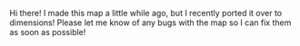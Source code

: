 Hi there! I made this map a little while ago, but I recently ported it over to dimensions!
Please let me know of any bugs with the map so I can fix them as soon as possible!
